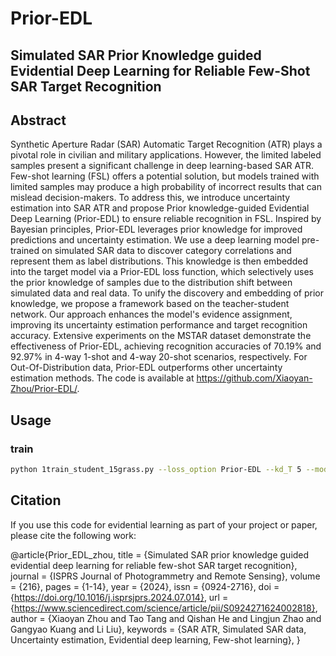 # Prior-EDL
## Simulated SAR Prior Knowledge guided Evidential Deep Learning for Reliable Few-Shot SAR Target Recognition

## Abstract
Synthetic Aperture Radar (SAR) Automatic Target Recognition (ATR) plays a pivotal role in civilian and military applications. However, the limited labeled samples present a significant challenge in deep learning-based SAR ATR. Few-shot learning (FSL) offers a potential solution, but models trained with limited samples may produce a high probability of incorrect results that can mislead decision-makers. To address this, we introduce uncertainty estimation into SAR ATR and propose Prior knowledge-guided Evidential Deep Learning (Prior-EDL) to ensure reliable recognition in FSL. Inspired by Bayesian principles, Prior-EDL leverages prior knowledge for improved predictions and uncertainty estimation. We use a deep learning model pre-trained on simulated SAR data to discover category correlations and represent them as label distributions. This knowledge is then embedded into the target model via a Prior-EDL loss function, which selectively uses the prior knowledge of samples due to the distribution shift between simulated data and real data. To unify the discovery and embedding of prior knowledge, we propose a framework based on the teacher-student network. Our approach enhances the model's evidence assignment, improving its uncertainty estimation performance and target recognition accuracy. Extensive experiments on the MSTAR dataset demonstrate the effectiveness of Prior-EDL, achieving recognition accuracies of 70.19\% and 92.97\% in 4-way 1-shot and 4-way 20-shot scenarios, respectively. For Out-Of-Distribution data, Prior-EDL outperforms other uncertainty estimation methods. The code is available at https://github.com/Xiaoyan-Zhou/Prior-EDL/.

## Usage
### train

```sh
python 1train_student_15grass.py --loss_option Prior-EDL --kd_T 5 --model_path <your model path> --model_name <the source model> 
```
## Citation
If you use this code for evidential learning as part of your project or paper, please cite the following work:

@article{Prior_EDL_zhou,
title = {Simulated SAR prior knowledge guided evidential deep learning for reliable few-shot SAR target recognition},
journal = {ISPRS Journal of Photogrammetry and Remote Sensing},
volume = {216},
pages = {1-14},
year = {2024},
issn = {0924-2716},
doi = {https://doi.org/10.1016/j.isprsjprs.2024.07.014},
url = {https://www.sciencedirect.com/science/article/pii/S0924271624002818},
author = {Xiaoyan Zhou and Tao Tang and Qishan He and Lingjun Zhao and Gangyao Kuang and Li Liu},
keywords = {SAR ATR, Simulated SAR data, Uncertainty estimation, Evidential deep learning, Few-shot learning},
}

